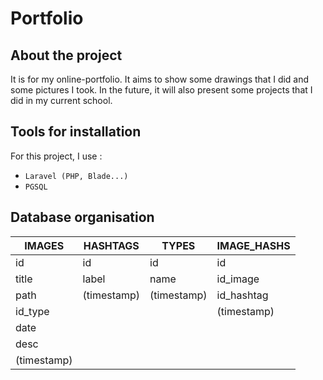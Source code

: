 # Portfolio

## About the project 

It is for my online-portfolio. It aims to show some drawings that I did and some pictures I took. In the future, it will also present some projects that I did in my current school.

## Tools for installation

For this project, I use :
- `Laravel (PHP, Blade...)`
- `PGSQL`

## Database organisation

| IMAGES      | HASHTAGS    | TYPES       | IMAGE_HASHS |
| ----------- | ----------- | ----------- | ----------- |
| id          | id          | id          | id          |
| title       | label       | name        | id_image    |
| path        | (timestamp) | (timestamp) | id_hashtag  |
| id_type     |             |             | (timestamp) |
| date        |
| desc        |
| (timestamp) |